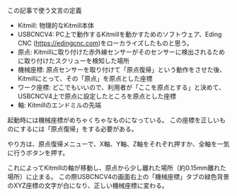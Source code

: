 この記事で使う文言の定義

* Kitmill: 物理的なKitmill本体
* USBCNCV4: PC上で動作するKitmillを動かすためのソフトウェア、Eding CNC (https://edingcnc.com)をローカライズしたものと思う。
* 原点: Kitmillに取り付けた赤外線センサーがそのセンサーに検出されるために取り付けたスクリューを検知した場所
* 機械座標: 原点センサーを取り付けて「原点復帰」という動作をさせた後、Kitmillにとって、その「原点」を原点とした座標
* ワーク座標: どこでもいいので、利用者が「ここを原点とする」と決めて、USBCNCV4上で原点に設定したところを原点とした座標
* 軸: Kitmillのエンドミルの先端

起動時には機械座標がめちゃくちゃなものになっている。
この座標を正しいものにするには「原点復帰」をする必要がある。

やり方は、原点復帰メニューで、X軸、Y軸、Z軸をそれぞれ押すか、全軸を一気に行うボタンを押す。

これによってKitmillの軸が移動し、原点から少し離れた場所（約0.15mm離れた場所）に止まる。
この際USBCNCV4の画面右上の「機械座標」タブの緑色背景のXYZ座標の文字が白になり、正しい機械座標に変わる。

